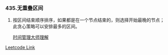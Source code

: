 ### 435.无重叠区间

1. 按区间结束顺序排序，如果都是在一个节点结束的，则选择开始最晚的节点；此贪心策略可以安排最多的区间。
   
   [时间管理大师理解](https://leetcode-cn.com/problems/non-overlapping-intervals/solution/gua-he-xin-shou-peng-you-de-shi-pin-ti-j-ic00/)

[Leetcode Link](https://leetcode-cn.com/problems/non-overlapping-intervals/)